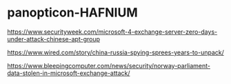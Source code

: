 # panopticon-HAFNIUM

https://www.securityweek.com/microsoft-4-exchange-server-zero-days-under-attack-chinese-apt-group

https://www.wired.com/story/china-russia-spying-sprees-years-to-unpack/

https://www.bleepingcomputer.com/news/security/norway-parliament-data-stolen-in-microsoft-exchange-attack/
